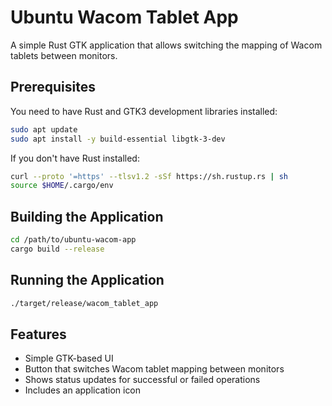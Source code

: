 # Ubuntu Wacom Tablet App

A simple Rust GTK application that allows switching the mapping of Wacom tablets between monitors.

## Prerequisites

You need to have Rust and GTK3 development libraries installed:

```bash
sudo apt update
sudo apt install -y build-essential libgtk-3-dev
```

If you don't have Rust installed:

```bash
curl --proto '=https' --tlsv1.2 -sSf https://sh.rustup.rs | sh
source $HOME/.cargo/env
```

## Building the Application

```bash
cd /path/to/ubuntu-wacom-app
cargo build --release
```

## Running the Application

```bash
./target/release/wacom_tablet_app
```

## Features

- Simple GTK-based UI
- Button that switches Wacom tablet mapping between monitors
- Shows status updates for successful or failed operations
- Includes an application icon
